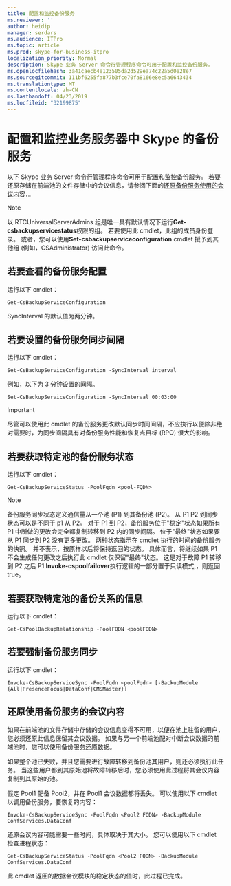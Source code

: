 ```yaml
---
title: 配置和监控备份服务
ms.reviewer: ''
author: heidip
manager: serdars
ms.audience: ITPro
ms.topic: article
ms.prod: skype-for-business-itpro
localization_priority: Normal
description: Skype 业务 Server 命令行管理程序命令可用于配置和监控备份服务。
ms.openlocfilehash: 3a41caecb4e123505da2d529ea74c22a5d0e28e7
ms.sourcegitcommit: 111bf6255fa877b3fce70fa8166e8ec5a6643434
ms.translationtype: MT
ms.contentlocale: zh-CN
ms.lasthandoff: 04/23/2019
ms.locfileid: "32199875"
---
```

# <a name="configuring-and-monitoring-the-backup-service-in-skype-for-business-server"></a>配置和监控业务服务器中 Skype 的备份服务

以下 Skype 业务 Server 命令行管理程序命令可用于配置和监控备份服务。 若要还原存储在前端池的文件存储中的会议信息，请参阅下面的[还原备份服务使用的会议内容](#restore-conference-contents-using-the-backup-service)，。

> [!NOTE]  
> 以 RTCUniversalServerAdmins 组是唯一具有默认情况下运行**Get-csbackupservicestatus**权限的组。 若要使用此 cmdlet，此组的成员身份登录。 或者，您可以使用**Set-csbackupserviceconfiguration** cmdlet 授予到其他组 (例如，CSAdministrator) 访问此命令。

## <a name="to-see-the-backup-service-configuration"></a>若要查看的备份服务配置

运行以下 cmdlet：

    Get-CsBackupServiceConfiguration

SyncInterval 的默认值为两分钟。

## <a name="to-set-the-backup-service-sync-interval"></a>若要设置的备份服务同步间隔

运行以下 cmdlet：

    Set-CsBackupServiceConfiguration -SyncInterval interval

例如，以下为 3 分钟设置的间隔。

    Set-CsBackupServiceConfiguration -SyncInterval 00:03:00


> [!IMPORTANT]  
> 尽管可以使用此 cmdlet 的备份服务更改默认同步时间间隔，不应执行以便除非绝对需要时，为同步间隔具有对备份服务性能和恢复点目标 (RPO) 很大的影响。

## <a name="to-get-the-backup-service-status-for-a-particular-pool"></a>若要获取特定池的备份服务状态

运行以下 cmdlet：

    Get-CsBackupServiceStatus -PoolFqdn <pool-FQDN>

> [!NOTE]  
> 备份服务同步状态定义通信量从一个池 (P1) 到其备份池 (P2)。 从 P1 P2 到同步状态可以是不同于 p1 从 P2。 对于 P1 到 P2，备份服务位于"稳定"状态如果所有 P1 中所做的更改会完全都复制转移到 P2 内的同步间隔。 位于"最终"状态如果要从 P1 同步到 P2 没有更多更改。 两种状态指示在 cmdlet 执行的时间的备份服务的快照。 并不表示，按原样以后将保持返回的状态。 具体而言，将继续如果 P1 不会生成任何更改之后执行此 cmdlet 仅保留"最终"状态。 这是对于故障 P1 转移到 P2 之后 P1 **Invoke-cspoolfailover**执行逻辑的一部分置于只读模式,，则返回 true。

## <a name="to-get-information-about-the-backup-relationship-for-a-particular-pool"></a>若要获取特定池的备份关系的信息

运行以下 cmdlet：

    Get-CsPoolBackupRelationship -PoolFQDN <poolFQDN>

## <a name="to-force-a-backup-service-sync"></a>若要强制备份服务同步

运行以下 cmdlet：

    Invoke-CsBackupServiceSync -PoolFqdn <poolFqdn> [-BackupModule  {All|PresenceFocus|DataConf|CMSMaster}]

## <a name="restore-conference-contents-using-the-backup-service"></a>还原使用备份服务的会议内容 

如果在前端池的文件存储中存储的会议信息变得不可用，以便在池上驻留的用户，您必须还原此信息保留其会议数据。 如果与另一个前端池配对中断会议数据的前端池时，您可以使用备份服务还原数据。

如果整个池已失败，并且您需要进行故障转移到备份池其用户，则还必须执行此任务。 当这些用户都到其原始池将故障转移后时，您必须使用此过程将其会议内容复制到其原始的池。

假定 Pool1 配备 Pool2，并在 Pool1 会议数据都将丢失。 可以使用以下 cmdlet 以调用备份服务，要恢复的内容：

    Invoke-CsBackupServiceSync -PoolFqdn <Pool2 FQDN> -BackupModule ConfServices.DataConf

还原会议内容可能需要一些时间，具体取决于其大小。 您可以使用以下 cmdlet 检查进程状态：

    Get-CsBackupServiceStatus -PoolFqdn <Pool2 FQDN> -BackupModule ConfServices.DataConf

此 cmdlet 返回的数据会议模块的稳定状态的值时，此过程已完成。
